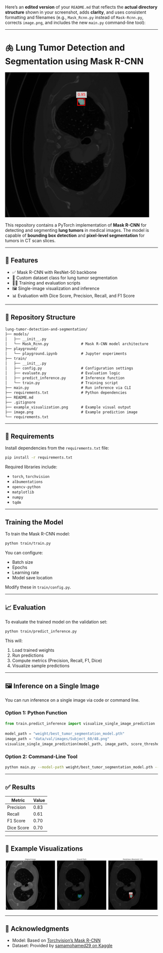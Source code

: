 Here’s an **edited version** of your `README.md` that reflects the **actual directory structure** shown in your screenshot, adds **clarity**, and uses consistent formatting and filenames (e.g., `Mask_Rcnn.py` instead of `Mask-Rcnn.py`, corrects `image.png`, and includes the new `main.py` command-line tool):

---

# 🫁 Lung Tumor Detection and Segmentation using Mask R-CNN

![Example Prediction](image.png)

This repository contains a PyTorch implementation of **Mask R-CNN** for detecting and segmenting **lung tumors** in medical images. The model is capable of **bounding box detection** and **pixel-level segmentation** for tumors in CT scan slices.

---

## 🚀 Features

* ✅ Mask R-CNN with ResNet-50 backbone
* 🧠 Custom dataset class for lung tumor segmentation
* 🏋️‍♂️ Training and evaluation scripts
* 🖼️ Single-image visualization and inference
* 📊 Evaluation with Dice Score, Precision, Recall, and F1 Score

---

## 📁 Repository Structure

```
lung-tumor-detection-and-segmentation/
├── models/
│   ├── __init__.py
│   └── Mask_Rcnn.py               # Mask R-CNN model architecture
├── playground/
│   └── playground.ipynb           # Jupyter experiments
├── train/
│   ├── __init__.py
│   ├── config.py                  # Configuration settings
│   ├── evaluate.py                # Evaluation logic
│   ├── predict_inference.py       # Inference function
│   └── train.py                   # Training script
├── main.py                        # Run inference via CLI
├── requirements.txt               # Python dependencies
├── README.md
├── .gitignore
├── example_visualization.png      # Example visual output
├── image.png                      # Example prediction image
└── requirements.txt
```

---

## 🔧 Requirements

Install dependencies from the `requirements.txt` file:

```bash
pip install -r requirements.txt
```

Required libraries include:

* `torch`, `torchvision`
* `albumentations`
* `opencv-python`
* `matplotlib`
* `numpy`
* `tqdm`

---

## Training the Model

To train the Mask R-CNN model:

```bash
python train/train.py
```

You can configure:

* Batch size
* Epochs
* Learning rate
* Model save location

Modify these in `train/config.py`.

---

## 📈 Evaluation

To evaluate the trained model on the validation set:

```bash
python train/predict_inference.py
```

This will:

1. Load trained weights
2. Run predictions
3. Compute metrics (Precision, Recall, F1, Dice)
4. Visualize sample predictions

---

## 🖼️ Inference on a Single Image

You can run inference on a single image via code or command line.

### Option 1: Python Function

```python
from train.predict_inference import visualize_single_image_prediction

model_path = "weight/best_tumor_segmentation_model.pth"
image_path = "data/val/images/Subject_60/48.png"
visualize_single_image_prediction(model_path, image_path, score_threshold=0.5)
```

### Option 2: Command-Line Tool

```bash
python main.py --model-path weight/best_tumor_segmentation_model.pth --image-path data/val/images/Subject_60/48.png --score-threshold 0.9
```

---

## ✅ Results

| Metric     | Value |
| ---------- | ----- |
| Precision  | 0.83  |
| Recall     | 0.61  |
| F1 Score   | 0.70  |
| Dice Score | 0.70  |

---

## 📸 Example Visualizations

![Visualization](example_visualization.png)

---

## 🙏 Acknowledgments

* Model: Based on [Torchvision’s Mask R-CNN](https://pytorch.org/vision/stable/models.html#id12)
* Dataset: Provided by [samamohamed29 on Kaggle](https://www.kaggle.com/datasets/samamohamed29/lungtumor)



